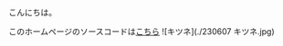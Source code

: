こんにちは。


このホームページのソースコードは[こちら](https://github.com/tottoco3002/SamplePages)
![キツネ](./230607 キツネ.jpg)

